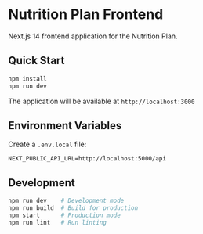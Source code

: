 # Nutrition Plan Frontend

Next.js 14 frontend application for the Nutrition Plan.

## Quick Start

```bash
npm install
npm run dev
```

The application will be available at `http://localhost:3000`

## Environment Variables

Create a `.env.local` file:

```env
NEXT_PUBLIC_API_URL=http://localhost:5000/api
```

## Development

```bash
npm run dev    # Development mode
npm run build  # Build for production
npm start      # Production mode
npm run lint   # Run linting
``` 